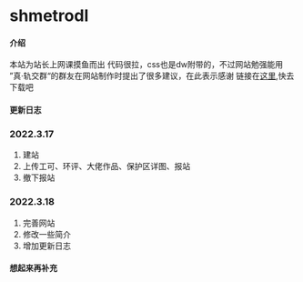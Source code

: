 # shmetrodl

#### 介绍
本站为站长上网课摸鱼而出
代码很拉，css也是dw附带的，不过网站勉强能用
”真·轨交群“的群友在网站制作时提出了很多建议，在此表示感谢
链接在[这里](http://incimathcal.gitee.io/shmetrodl),快去下载吧

#### 更新日志


### 2022.3.17

1.  建站
2.  上传工可、环评、大佬作品、保护区详图、报站
3.  撤下报站

### 2022.3.18

1.  完善网站
2.  修改一些简介
3.  增加更新日志


#### 想起来再补充

